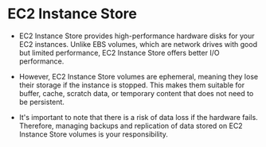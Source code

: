 # EC2 Instance Store

- EC2 Instance Store provides high-performance hardware disks for your EC2 instances. Unlike EBS volumes, which are network drives with good but limited performance, EC2 Instance Store offers better I/O performance.

- However, EC2 Instance Store volumes are ephemeral, meaning they lose their storage if the instance is stopped. This makes them suitable for buffer, cache, scratch data, or temporary content that does not need to be persistent.

- It's important to note that there is a risk of data loss if the hardware fails. Therefore, managing backups and replication of data stored on EC2 Instance Store volumes is your responsibility.